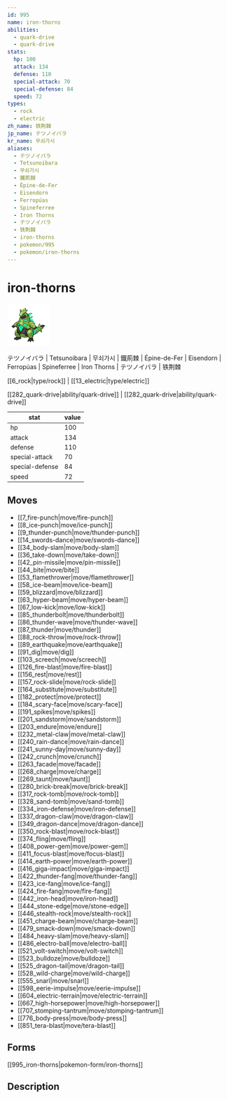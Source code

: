 ```yaml
---
id: 995
name: iron-thorns
abilities:
  - quark-drive
  - quark-drive
stats:
  hp: 100
  attack: 134
  defense: 110
  special-attack: 70
  special-defense: 84
  speed: 72
types:
  - rock
  - electric
zh_name: 铁荆棘
jp_name: テツノイバラ
kr_name: 무쇠가시
aliases:
  - テツノイバラ
  - Tetsunoibara
  - 무쇠가시
  - 鐵荊棘
  - Épine-de-Fer
  - Eisendorn
  - Ferropúas
  - Spineferree
  - Iron Thorns
  - テツノイバラ
  - 铁荆棘
  - iron-thorns
  - pokemon/995
  - pokemon/iron-thorns
---
```

# iron-thorns

![](https://raw.githubusercontent.com/PokeAPI/sprites/master/sprites/pokemon/995.png)

テツノイバラ | Tetsunoibara | 무쇠가시 | 鐵荊棘 | Épine-de-Fer | Eisendorn | Ferropúas | Spineferree | Iron Thorns | テツノイバラ | 铁荆棘

[[6_rock|type/rock]] | [[13_electric|type/electric]]

[[282_quark-drive|ability/quark-drive]] | [[282_quark-drive|ability/quark-drive]]

|stat|value|
|---|---|
|hp|100|
|attack|134|
|defense|110|
|special-attack|70|
|special-defense|84|
|speed|72|


## Moves

- [[7_fire-punch|move/fire-punch]]
- [[8_ice-punch|move/ice-punch]]
- [[9_thunder-punch|move/thunder-punch]]
- [[14_swords-dance|move/swords-dance]]
- [[34_body-slam|move/body-slam]]
- [[36_take-down|move/take-down]]
- [[42_pin-missile|move/pin-missile]]
- [[44_bite|move/bite]]
- [[53_flamethrower|move/flamethrower]]
- [[58_ice-beam|move/ice-beam]]
- [[59_blizzard|move/blizzard]]
- [[63_hyper-beam|move/hyper-beam]]
- [[67_low-kick|move/low-kick]]
- [[85_thunderbolt|move/thunderbolt]]
- [[86_thunder-wave|move/thunder-wave]]
- [[87_thunder|move/thunder]]
- [[88_rock-throw|move/rock-throw]]
- [[89_earthquake|move/earthquake]]
- [[91_dig|move/dig]]
- [[103_screech|move/screech]]
- [[126_fire-blast|move/fire-blast]]
- [[156_rest|move/rest]]
- [[157_rock-slide|move/rock-slide]]
- [[164_substitute|move/substitute]]
- [[182_protect|move/protect]]
- [[184_scary-face|move/scary-face]]
- [[191_spikes|move/spikes]]
- [[201_sandstorm|move/sandstorm]]
- [[203_endure|move/endure]]
- [[232_metal-claw|move/metal-claw]]
- [[240_rain-dance|move/rain-dance]]
- [[241_sunny-day|move/sunny-day]]
- [[242_crunch|move/crunch]]
- [[263_facade|move/facade]]
- [[268_charge|move/charge]]
- [[269_taunt|move/taunt]]
- [[280_brick-break|move/brick-break]]
- [[317_rock-tomb|move/rock-tomb]]
- [[328_sand-tomb|move/sand-tomb]]
- [[334_iron-defense|move/iron-defense]]
- [[337_dragon-claw|move/dragon-claw]]
- [[349_dragon-dance|move/dragon-dance]]
- [[350_rock-blast|move/rock-blast]]
- [[374_fling|move/fling]]
- [[408_power-gem|move/power-gem]]
- [[411_focus-blast|move/focus-blast]]
- [[414_earth-power|move/earth-power]]
- [[416_giga-impact|move/giga-impact]]
- [[422_thunder-fang|move/thunder-fang]]
- [[423_ice-fang|move/ice-fang]]
- [[424_fire-fang|move/fire-fang]]
- [[442_iron-head|move/iron-head]]
- [[444_stone-edge|move/stone-edge]]
- [[446_stealth-rock|move/stealth-rock]]
- [[451_charge-beam|move/charge-beam]]
- [[479_smack-down|move/smack-down]]
- [[484_heavy-slam|move/heavy-slam]]
- [[486_electro-ball|move/electro-ball]]
- [[521_volt-switch|move/volt-switch]]
- [[523_bulldoze|move/bulldoze]]
- [[525_dragon-tail|move/dragon-tail]]
- [[528_wild-charge|move/wild-charge]]
- [[555_snarl|move/snarl]]
- [[598_eerie-impulse|move/eerie-impulse]]
- [[604_electric-terrain|move/electric-terrain]]
- [[667_high-horsepower|move/high-horsepower]]
- [[707_stomping-tantrum|move/stomping-tantrum]]
- [[776_body-press|move/body-press]]
- [[851_tera-blast|move/tera-blast]]

## Forms



[[995_iron-thorns|pokemon-form/iron-thorns]]

## Description



